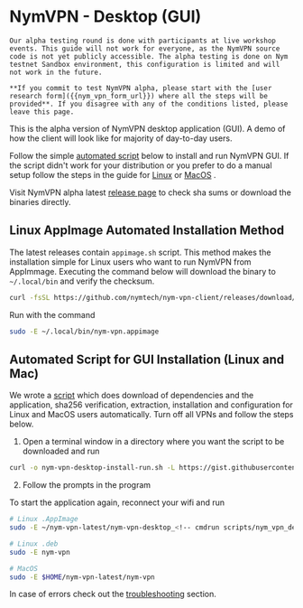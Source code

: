 # NymVPN - Desktop (GUI)

```admonish info
Our alpha testing round is done with participants at live workshop events. This guide will not work for everyone, as the NymVPN source code is not yet publicly accessible. The alpha testing is done on Nym testnet Sandbox environment, this configuration is limited and will not work in the future.

**If you commit to test NymVPN alpha, please start with the [user research form]({{nym_vpn_form_url}}) where all the steps will be provided**. If you disagree with any of the conditions listed, please leave this page.
```

This is the alpha version of NymVPN desktop application (GUI). A demo of how the client will look like for majority of day-to-day users.

Follow the simple [automated script](#automated-script-for-gui-installation) below to install and run NymVPN GUI. If the script didn't work for your distribution or you prefer to do a manual setup follow the steps in the guide for [Linux](gui-linux.md) or [MacOS](gui-mac.md) .

Visit NymVPN alpha latest [release page]({{nym_vpn_releases}}) to check sha sums or download the binaries directly.

## Linux AppImage Automated Installation Method

The latest releases contain `appimage.sh` script. This method makes the installation simple for Linux users who want to run NymVPN from AppImmage. Executing the command below will download the binary to `~/.local/bin` and verify the checksum.
```sh
curl -fsSL https://github.com/nymtech/nym-vpn-client/releases/download/nym-vpn-desktop-v<!-- cmdrun scripts/nym_vpn_desktop_version.sh -->/appimage.sh | bash
```

Run with the command
```sh
sudo -E ~/.local/bin/nym-vpn.appimage
```

## Automated Script for GUI Installation (Linux and Mac)

We wrote a [script](https://gist.github.com/tommyv1987/7d210d4daa8f7abc61f9a696d0321f19) which does download of dependencies and the application, sha256 verification, extraction, installation and configuration for Linux and MacOS users automatically. Turn off all VPNs and follow the steps below.

1. Open a terminal window in a directory where you want the script to be downloaded and run
```sh
curl -o nym-vpn-desktop-install-run.sh -L https://gist.githubusercontent.com/tommyv1987/7d210d4daa8f7abc61f9a696d0321f19/raw/939ac8d0afed69f43739b9cf2e5728454ea2c437/nym-vpn-client-install-run.sh && chmod u+x nym-vpn-desktop-install-run.sh && sudo -E ./nym-vpn-desktop-install-run.sh
```

2. Follow the prompts in the program

To start the application again, reconnect your wifi and run
```sh
# Linux .AppImage
sudo -E ~/nym-vpn-latest/nym-vpn-desktop_<!-- cmdrun scripts/nym_vpn_desktop_version.sh -->_ubuntu-22.04_x86_64/nym-vpn_<!-- cmdrun scripts/nym_vpn_desktop_version.sh -->_amd64.AppImage

# Linux .deb
sudo -E nym-vpn

# MacOS
sudo -E $HOME/nym-vpn-latest/nym-vpn
```

In case of errors check out the [troubleshooting](troubleshooting.md#running-gui-failed-due-to-toml-parse-error) section.
